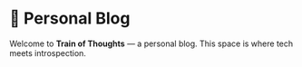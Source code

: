 # 📝 Personal Blog

Welcome to **Train of Thoughts** — a personal blog. This space is where tech meets introspection.

